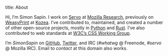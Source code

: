 title: About

Hi, I’m Simon Sapin.
I work on [Servo](https://servo.org/) at [Mozilla Research](https://research.mozilla.org/),
previously on [WeasyPrint](http://weasyprint.org) at [Kozea](https://www.kozea.fr/).
I’ve contributed to, maintained, and created a number of other open-source projects,
mostly in [Python](https://python.org/) and [Rust](https://www.rust-lang.org/).
I’ve also contributed to web standards
at [W3C’s CSS Working Group](https://www.w3.org/Style/CSS/).

I’m *SimonSapin* on [GitHub](https://github.com/SimonSapin),
[Twitter](https://twitter.com/SimonSapin),
and IRC (<i>#whatwg</i> @ Freenode, <i>#servo</i> @ Mozilla IRC).
Email to *contact* at this domain also works.

